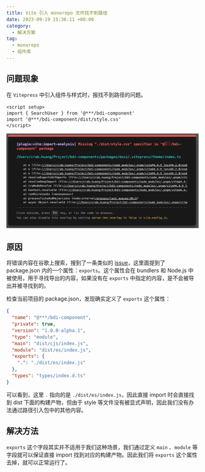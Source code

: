 ```yaml
---
title: Vite 引入 monorepo 文件找不到路径
date: 2023-09-19 15:36:11 +08:00
category:
  - 解决方案
tag:
  - monorepo
  - 组件库
---
```


## 问题现象

在 `Vitepress` 中引入组件与样式时，报找不到路径的问题。

```vue
<script setup>
import { SearchUser } from '@***/bdi-component'
import '@***/bdi-component/dist/style.css'
</script>
```

![image-20230919152008988](./img/image-20230919152008988.png)

## 原因

将错误内容在谷歌上搜索，搜到了一条类似的 [issue](https://github.com/vitejs/vite/issues/1505#issuecomment-758824346)，这里面提到了 package.json 内的一个属性：`exports`。这个属性会在 bundlers 和 Node.js 中被使用，用于寻找导出的内容，如果没有在 `exports` 中指定的内容，是不会被导出并被寻找到的。

检查当前项目的 package.json，发现确实定义了 `exports` 这个属性：

```json
{
  "name": "@***/bdi-component",
  "private": true,
  "version": "1.0.0-alpha.1",
  "type": "module",
  "main": "dist/cjs/index.js",
  "module": "dist/es/index.js",
  "exports": {
    ".": "./dist/es/index.js"
  },
  "types": "types/index.d.ts"
}
```

可以看到，这里 `.` 指向的是 `./dist/es/index.js`，因此直接 import 时会直接找到 dist 下面的构建产物，但由于 style 等文件没有被显式声明，因此我们没有办法通过路径引入包中的其他内容。

## 解决方法

`exports` 这个字段其实并不适用于我们这种场景，我们通过定义 `main` 、`module` 等字段就可以保证直接 import 找到对应的构建产物。因此我们将 `exports` 这个属性去掉，就可以正常运行了。
